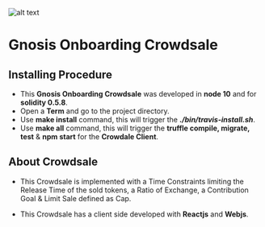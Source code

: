 ![alt text](https://travis-ci.org/AsiganTheSunk/EthereumPARTokenCrowdSale.svg?branch=master)

# Gnosis Onboarding Crowdsale

## Installing Procedure

- This **Gnosis Onboarding Crowdsale** was developed in **node 10** and for **solidity 0.5.8**.
- Open a **Term** and go to the project directory.
- Use **make install** command, this will trigger the ***./bin/travis-install.sh***.
- Use **make all** command, this will trigger the **truffle compile, migrate, test** & **npm start** for the **Crowdale Client**.

## About Crowdsale

- This Crowdsale is implemented with a Time Constraints limiting the Release Time of the sold tokens, a Ratio of Exchange, a Contribution Goal & Limit Sale defined as Cap.

- This Crowdsale has a client side developed with **Reactjs** and **Webjs**.


